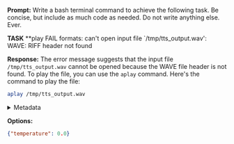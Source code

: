 **Prompt:**
Write a bash terminal command to achieve the following task.
Be concise, but include as much code as needed. Do not write anything else. Ever.

**TASK**
**play FAIL formats: can't open input file `/tmp/tts_output.wav': WAVE: RIFF header not found


**Response:**
The error message suggests that the input file `/tmp/tts_output.wav` cannot be opened because the WAVE file header is not found. To play the file, you can use the `aplay` command. Here's the command to play the file:

```bash
aplay /tmp/tts_output.wav
```

<details><summary>Metadata</summary>

- Duration: 1456 ms
- Datetime: 2024-01-13T23:22:07.614861
- Model: gpt-3.5-turbo-0613

</details>

**Options:**
```json
{"temperature": 0.0}
```

